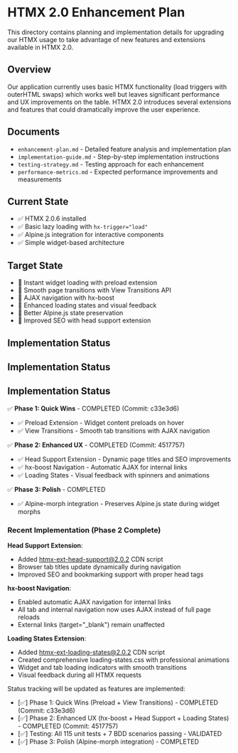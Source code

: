 # HTMX 2.0 Enhancement Plan

This directory contains planning and implementation details for upgrading our HTMX usage to take advantage of new features and extensions available in HTMX 2.0.

## Overview

Our application currently uses basic HTMX functionality (load triggers with outerHTML swaps) which works well but leaves significant performance and UX improvements on the table. HTMX 2.0 introduces several extensions and features that could dramatically improve the user experience.

## Documents

- `enhancement-plan.md` - Detailed feature analysis and implementation plan
- `implementation-guide.md` - Step-by-step implementation instructions
- `testing-strategy.md` - Testing approach for each enhancement
- `performance-metrics.md` - Expected performance improvements and measurements

## Current State

- ✅ HTMX 2.0.6 installed
- ✅ Basic lazy loading with `hx-trigger="load"`
- ✅ Alpine.js integration for interactive components
- ✅ Simple widget-based architecture

## Target State

- 🎯 Instant widget loading with preload extension
- 🎯 Smooth page transitions with View Transitions API
- 🎯 AJAX navigation with hx-boost
- 🎯 Enhanced loading states and visual feedback
- 🎯 Better Alpine.js state preservation
- 🎯 Improved SEO with head support extension

## Implementation Status

## Implementation Status

## Implementation Status

✅ **Phase 1: Quick Wins** - COMPLETED (Commit: c33e3d6)
- ✅ Preload Extension - Widget content preloads on hover
- ✅ View Transitions - Smooth tab transitions with AJAX navigation

✅ **Phase 2: Enhanced UX** - COMPLETED (Commit: 4517757)
- ✅ Head Support Extension - Dynamic page titles and SEO improvements
- ✅ hx-boost Navigation - Automatic AJAX for internal links
- ✅ Loading States - Visual feedback with spinners and animations

✅ **Phase 3: Polish** - COMPLETED
- ✅ Alpine-morph integration - Preserves Alpine.js state during widget morphs

### Recent Implementation (Phase 2 Complete)

**Head Support Extension**: 
- Added htmx-ext-head-support@2.0.2 CDN script
- Browser tab titles update dynamically during navigation  
- Improved SEO and bookmarking support with proper head tags

**hx-boost Navigation**:
- Enabled automatic AJAX navigation for internal links
- All tab and internal navigation now uses AJAX instead of full page reloads
- External links (target="_blank") remain unaffected

**Loading States Extension**:
- Added htmx-ext-loading-states@2.0.2 CDN script
- Created comprehensive loading-states.css with professional animations
- Widget and tab loading indicators with smooth transitions
- Visual feedback during all HTMX requests

Status tracking will be updated as features are implemented:

- [✅] Phase 1: Quick Wins (Preload + View Transitions) - COMPLETED (Commit: c33e3d6)
- [✅] Phase 2: Enhanced UX (hx-boost + Head Support + Loading States) - COMPLETED (Commit: 4517757)
- [✅] Testing: All 115 unit tests + 7 BDD scenarios passing - VALIDATED
- [✅] Phase 3: Polish (Alpine-morph integration) - COMPLETED

